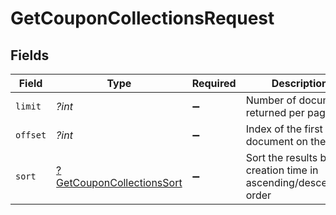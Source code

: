 # GetCouponCollectionsRequest


## Fields

| Field                                                                            | Type                                                                             | Required                                                                         | Description                                                                      |
| -------------------------------------------------------------------------------- | -------------------------------------------------------------------------------- | -------------------------------------------------------------------------------- | -------------------------------------------------------------------------------- |
| `limit`                                                                          | *?int*                                                                           | :heavy_minus_sign:                                                               | Number of documents returned per page                                            |
| `offset`                                                                         | *?int*                                                                           | :heavy_minus_sign:                                                               | Index of the first document on the page                                          |
| `sort`                                                                           | [?GetCouponCollectionsSort](../../models/operations/GetCouponCollectionsSort.md) | :heavy_minus_sign:                                                               | Sort the results by creation time in ascending/descending order                  |
